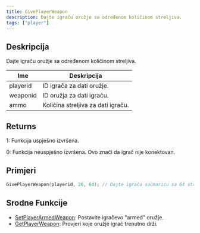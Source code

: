 ```yaml
---
title: GivePlayerWeapon
description: Dajte igraču oružje sa određenom količinom streljiva.
tags: ["player"]
---
```


## Deskripcija

Dajte igraču oružje sa određenom količinom streljiva.

| Ime      | Deskripcija                        |
| -------- | ---------------------------------- |
| playerid | ID igrača za dati oružje.          |
| weaponid | ID oružja za dati igraču.          |
| ammo     | Količina streljiva za dati igraču. |

## Returns

1: Funkcija uspješno izvršena.

0: Funkcija neuspješno izvršena. Ovo znači da igrač nije konektovan.

## Primjeri

```c
GivePlayerWeapon(playerid, 26, 64); // Dajte igraču sačmaricu sa 64 streljiva
```

## Srodne Funkcije

- [SetPlayerArmedWeapon](SetPlayerArmedWeapon): Postavite igračevo "armed" oružje.
- [GetPlayerWeapon](GetPlayerWeapon): Provjeri koje oružje igrač trenutno drži.
